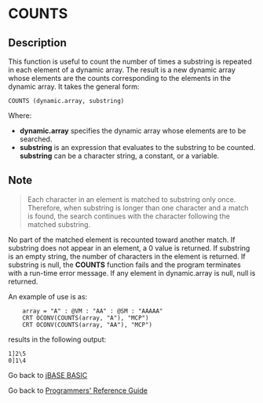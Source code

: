 # COUNTS

<PageHeader />

## Description

This function is useful to count the number of times a substring is repeated in each element of a dynamic array. The result is a new dynamic array whose elements are the counts corresponding to the elements in the dynamic array. It takes the general form:

```
COUNTS (dynamic.array, substring)
```

Where:

- **dynamic.array** specifies the dynamic array whose elements are to be searched.
- **substring** is an expression that evaluates to the substring to be counted. **substring** can be a character string, a constant, or a variable.

## Note

> Each character in an element is matched to substring only once. Therefore, when substring is longer than one character and a match is found, the search continues with the character following the matched substring.

No part of the matched element is recounted toward another match. If substring does not appear in an element, a 0 value is returned. If substring is an empty string, the number of characters in the element is returned. If substring is null, the **COUNTS** function fails and the program terminates with a run-time error message. If any element in dynamic.array is null, null is returned.

An example of use is as:

```
    array = "A" : @VM : "AA" : @SM : "AAAAA"
    CRT OCONV(COUNTS(array, "A"), "MCP")
    CRT OCONV(COUNTS(array, "AA"), "MCP")
```

results in the following output:

```
1]2\5
0]1\4
```

Go back to [jBASE BASIC](./../README.md)

Go back to [Programmers' Reference Guide](./../../reference-guides/jbc/README.md)

  
<PageFooter />

